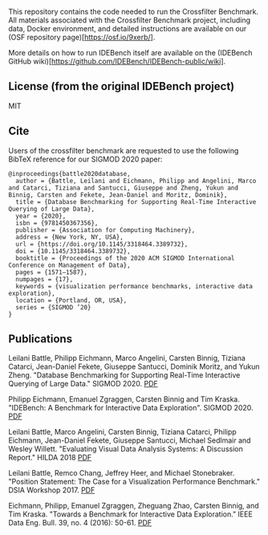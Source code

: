 This repository contains the code needed to run the Crossfilter Benchmark. All materials associated with the Crossfilter Benchmark project, including data, Docker environment, and detailed instructions are available on our (OSF repository page)[https://osf.io/9xerb/].

More details on how to run IDEBench itself are available on the (IDEBench GitHub wiki)[https://github.com/IDEBench/IDEBench-public/wiki].

## License (from the original IDEBench project)
MIT

## Cite
Users of the crossfilter benchmark are requested to use the following BibTeX reference for our SIGMOD 2020 paper:
```
@inproceedings{battle2020database,
  author = {Battle, Leilani and Eichmann, Philipp and Angelini, Marco and Catarci, Tiziana and Santucci, Giuseppe and Zheng, Yukun and Binnig, Carsten and Fekete, Jean-Daniel and Moritz, Dominik},
  title = {Database Benchmarking for Supporting Real-Time Interactive Querying of Large Data},
  year = {2020},
  isbn = {9781450367356},
  publisher = {Association for Computing Machinery},
  address = {New York, NY, USA},
  url = {https://doi.org/10.1145/3318464.3389732},
  doi = {10.1145/3318464.3389732},
  booktitle = {Proceedings of the 2020 ACM SIGMOD International Conference on Management of Data},
  pages = {1571–1587},
  numpages = {17},
  keywords = {visualization performance benchmarks, interactive data exploration},
  location = {Portland, OR, USA},
  series = {SIGMOD ’20}
}
```

## Publications

Leilani Battle, Philipp Eichmann, Marco Angelini, Carsten Binnig, Tiziana Catarci, Jean-Daniel Fekete, Giuseppe Santucci, Dominik Moritz, and Yukun Zheng. "Database Benchmarking for Supporting Real-Time Interactive Querying of Large Data." SIGMOD 2020.
[PDF](http://www.cs.umd.edu/~leilani/static/papers/battle2020database.pdf)

Philipp Eichmann, Emanuel Zgraggen, Carsten Binnig and Tim Kraska. "IDEBench: A Benchmark for Interactive Data Exploration". SIGMOD 2020.
[PDF](https://arxiv.org/abs/1804.02593)

Leilani Battle, Marco Angelini, Carsten Binnig, Tiziana Catarci, Philipp Eichmann, Jean-Daniel Fekete, Giuseppe Santucci, Michael Sedlmair and Wesley Willett. "Evaluating Visual Data Analysis Systems: A Discussion Report." HILDA 2018
[PDF](http://www.cs.umd.edu/~leilani/static/papers/battle_visualization-centered-evaluation_hilda_2018.pdf)

Leilani Battle, Remco Chang, Jeffrey Heer, and Michael Stonebraker. "Position Statement: The Case for a Visualization Performance Benchmark." DSIA Workshop 2017.
[PDF](http://www.cs.umd.edu/~leilani/static/papers/dsia2017cameraready_08_23_2017_11_28.pdf)

Eichmann, Philipp, Emanuel Zgraggen, Zheguang Zhao, Carsten Binnig, and Tim Kraska. "Towards a Benchmark for Interactive Data Exploration." IEEE Data Eng. Bull. 39, no. 4 (2016): 50-61.
[PDF](http://cs.brown.edu/~peichmann/downloads/bide_vision.pdf)
